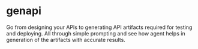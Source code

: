 # genapi
Go from designing your APIs to generating API artifacts required for testing and deploying. All through simple prompting and see how agent helps in generation of the artifacts with accurate results. 
